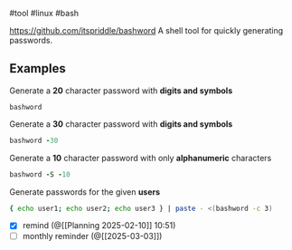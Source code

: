 #tool  #linux #bash

https://github.com/itspriddle/bashword
A shell tool for quickly generating passwords.

## Examples

Generate a **20** character password with **digits and symbols**
```
bashword
```

Generate a **30** character password with **digits and symbols**
```rb
bashword -30
```

Generate a **10** character password with only **alphanumeric** characters
```rb
bashword -S -10
```

Generate passwords for the given **users**
```bash
{ echo user1; echo user2; echo user3 } | paste - <(bashword -c 3)
```

- [x] remind (@[[Planning 2025-02-10]] 10:51)
- [ ] monthly reminder (@[[2025-03-03]])